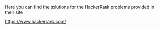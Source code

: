 Here you can find the solutions for the HackerRank problems provided in their site

https://www.hackerrank.com/